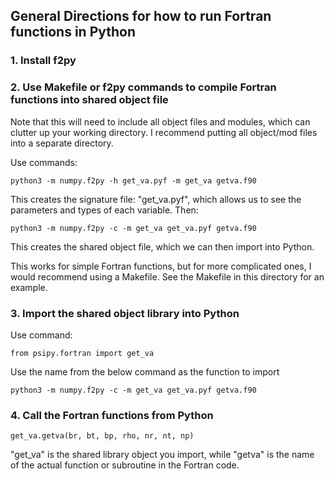 ## General Directions for how to run Fortran functions in Python

### 1. Install f2py

### 2. Use Makefile or f2py commands to compile Fortran functions into shared object file
Note that this will need to include all object files and modules, which can clutter up your working directory.
I recommend putting all object/mod files into a separate directory.

Use commands: 
```
python3 -m numpy.f2py -h get_va.pyf -m get_va getva.f90
```
This creates the signature file: "get_va.pyf", which allows us to see the parameters
and types of each variable.
Then:
```
python3 -m numpy.f2py -c -m get_va get_va.pyf getva.f90
```

This creates the shared object file, which we can then import into Python.

This works for simple Fortran functions, but for more complicated ones, I 
would recommend using a Makefile. See the Makefile in this directory for an example.
### 3. Import the shared object library into Python

Use command:
```
from psipy.fortran import get_va
```
Use the name from the below command as the function to import
```
python3 -m numpy.f2py -c -m get_va get_va.pyf getva.f90
```
### 4. Call the Fortran functions from Python

```
get_va.getva(br, bt, bp, rho, nr, nt, np)
```
"get_va" is the shared library object you import, while "getva" is the 
name of the actual function or subroutine in the Fortran code.